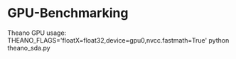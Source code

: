 # GPU-Benchmarking

Theano GPU usage: THEANO_FLAGS='floatX=float32,device=gpu0,nvcc.fastmath=True'  python theano_sda.py
